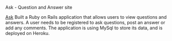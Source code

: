 Ask - Question and Answer site

[Ask](https://desolate-sands-6873.herokuapp.com/) Built a Ruby on Rails application that allows users to view questions and answers. A user needs to be registered to ask questions, post an answer or add any comments. The application is using MySql to store its data, and is deployed on Heroku.
